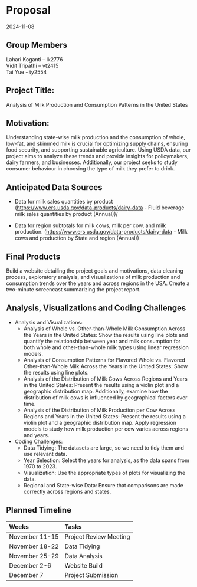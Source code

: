 Proposal
================
2024-11-08

## Group Members

Lahari Koganti – lk2776  
Vidit Tripathi – vt2415  
Tai Yue - ty2554  

## Project Title:

Analysis of Milk Production and Consumption Patterns in the United
States

## Motivation:

Understanding state-wise milk production and the consumption of whole,
low-fat, and skimmed milk is crucial for optimizing supply chains,
ensuring food security, and supporting sustainable agriculture. Using
USDA data, our project aims to analyze these trends and provide insights
for policymakers, dairy farmers, and businesses. Additionally, our
project seeks to study consumer behaviour in choosing the type of milk
they prefer to drink.

## Anticipated Data Sources

- Data for milk sales quantities by product
  (<https://www.ers.usda.gov/data-products/dairy-data> - Fluid beverage
  milk sales quantities by product (Annual))/

- Data for region subtotals for milk cows, milk per cow, and milk
  production. (<https://www.ers.usda.gov/data-products/dairy-data> -
  Milk cows and production by State and region (Annual))

## Final Products

Build a website detailing the project goals and motivations, data
cleaning process, exploratory analysis, and visualizations of milk
production and consumption trends over the years and across regions in
the USA. Create a two-minute screencast summarizing the project report.

## Analysis, Visualizations and Coding Challenges

- Analysis and Visualizations:
  - Analysis of Whole vs. Other-than-Whole Milk Consumption Across the
    Years in the United States: Show the results using line plots and
    quantify the relationship between year and milk consumption for both
    whole and other-than-whole milk types using linear regression
    models.
  - Analysis of Consumption Patterns for Flavored Whole vs. Flavored
    Other-than-Whole Milk Across the Years in the United States: Show
    the results using line plots.
  - Analysis of the Distribution of Milk Cows Across Regions and Years
    in the United States: Present the results using a violin plot and a
    geographic distribution map. Additionally, examine how the
    distribution of milk cows is influenced by geographical factors over
    time.
  - Analysis of the Distribution of Milk Production per Cow Across
    Regions and Years in the United States: Present the results using a
    violin plot and a geographic distribution map. Apply regression
    models to study how milk production per cow varies across regions
    and years.
- Coding Challenges:
  - Data Tidying: The datasets are large, so we need to tidy them and
    use relevant data.
  - Year Selection: Select the years for analysis, as the data spans
    from 1970 to 2023.
  - Visualization: Use the appropriate types of plots for visualizing
    the data.
  - Regional and State-wise Data: Ensure that comparisons are made
    correctly across regions and states.

## Planned Timeline

| Weeks          | Tasks                  |
|:---------------|:-----------------------|
| November 11-15 | Project Review Meeting |
| November 18-22 | Data Tidying           |
| November 25-29 | Data Analysis          |
| December 2-6   | Website Build          |
| December 7     | Project Submission     |
